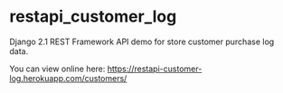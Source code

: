 # restapi_customer_log
Django 2.1 REST Framework API demo for store customer purchase log data.

You can view online here: <a href="https://restapi-customer-log.herokuapp.com/customers/" target="_blank">https://restapi-customer-log.herokuapp.com/customers/</a>

